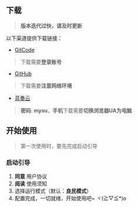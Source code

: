 ## 下载

> **版本迭代过快，请及时更新**

以下渠道提供下载链接：

- [GitCode](https://gitcode.com/OutOfMemories-WorkGroup/SUU)

> 下载需要**登录账号**

- [GitHub](https://github.com/YumeYuka/Suu-Nyanya)

> 下载需要**注意网络环境**

- [蓝奏云](https://ling-yi2333.lanzouw.com/b00176w8ef)

> **密码**: **mysu**，**手机**下载需要**切换浏览器UA为电脑**

## 开始使用

> 第一次使用时，要先完成启动引导

### 启动引导

1. **同意** 用户协议
2. **阅读** 使用须知
3. 选择运行模式（默认：**良民模式**）
4. 配置完成，一切就绪，开始使用吧~ ヾ(≧▽≦*)o
